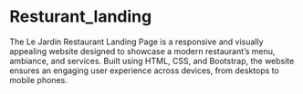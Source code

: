 # Resturant_landing
The Le Jardin Restaurant Landing Page is a responsive and visually appealing website designed to showcase a modern restaurant’s menu, ambiance, and services. Built using HTML, CSS, and Bootstrap, the website ensures an engaging user experience across devices, from desktops to mobile phones.
